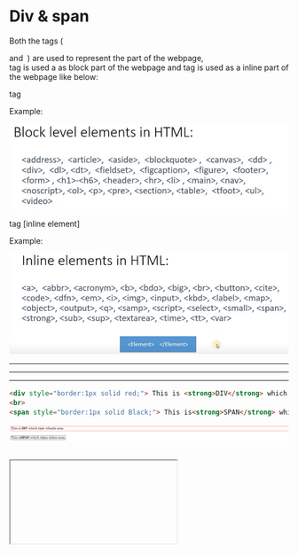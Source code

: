 # Div & span

Both the tags (**[<div>](https://www.geeksforgeeks.org/div-tag-html/)** and **[<span>](https://www.geeksforgeeks.org/span-tag-html/)** ) are used to represent the part of the webpage, <div> tag is used a as block part of the webpage and <span> tag is used as a inline part of the webpage like below:

<div> tag 

Example:

![Untitled](Div%20&%20span%203825b5f1a0614b778afe7b6eb840cb6f/Untitled.png)

<span> tag [inline element]

Example:

![Untitled](Div%20&%20span%203825b5f1a0614b778afe7b6eb840cb6f/Untitled%201.png)

---

---

---

```html
<div style="border:1px solid red;"> This is <strong>DIV</strong> which take whaole area </div>
<br>
<span style="border:1px solid Black;"> This is<strong>SPAN</strong> which takes inline area.</span>
```

![Untitled](Div%20&%20span%203825b5f1a0614b778afe7b6eb840cb6f/Untitled%202.png)

## ***<iframe> Tag***

It is use to put another Html document( website ) in our html document.

```html
<iframe src = "https://www.ndtv.com/"  height ="500"  width = "500" > </iframe> 
```

![Untitled](Div%20&%20span%203825b5f1a0614b778afe7b6eb840cb6f/Untitled%203.png)

## ***<audio> Tag***

To embed audio .

```html
<audio controls>
</audio>
```

![Untitled](Div%20&%20span%203825b5f1a0614b778afe7b6eb840cb6f/Untitled%204.png)

To embed or playing song.
We need to use *<source> tag  with src attributes or type attributes. And* 
if sometimes audio is disabled and you want to put msg to user  see below example :

```html
<audio controls>
  <source src="horse.ogg" type="audio/ogg">
  <source src="horse.mp3" type="audio/mpeg">
  Your browser does not support the audio element.
</audio>
```

![Untitled](Div%20&%20span%203825b5f1a0614b778afe7b6eb840cb6f/Untitled%205.png)

## ***Video Tag***

```html
<video controls>

</video>
```

![Untitled](Div%20&%20span%203825b5f1a0614b778afe7b6eb840cb6f/Untitled%206.png)

example

```html
<video controls>
<source src ="video.mp4" type="video/mp4">
</video>
```

![Untitled](Div%20&%20span%203825b5f1a0614b778afe7b6eb840cb6f/Untitled%207.png)

Instead of control we can use some attribute *autoplay* *width height controls*  

## PDF embed tag

PDF embeded by three tag :

- embed tag
- iframe
- object

### Embed

```html
<embed src="pdf.pdf" type="application/pdf" width="500" height="500">
```

### iframe

```html
<iframe src = "pdf.pdf" width = "800" height = "100">
</iframe>
```

### object

```html
<object data="pdf.pdf" type="application/pdf" width="800" height="100">
</object>
```

![Untitled](Div%20&%20span%203825b5f1a0614b778afe7b6eb840cb6f/Untitled%208.png)

## *Embed Youtube video*

 

```html
<iframe width="560" height="315" src="https://www.youtube.com/embed/6gHy5kLjlvw" title="YouTube video player" frameborder="0" allow="accelerometer; autoplay; clipboard-write; encrypted-media; gyroscope; picture-in-picture" allowfullscreen></iframe>
```

![Untitled](Div%20&%20span%203825b5f1a0614b778afe7b6eb840cb6f/Untitled%209.png)

## *Embed Google map*

```html
<iframe src="https://www.google.com/maps/embed?pb=!1m18!1m12!1m3!1d28973.60803912487!2d84.99341879999997!3d24.805689799999993!2m3!1f0!2f0!3f0!3m2!1i1024!2i768!4f13.1!3m3!1m2!1s0x39f32a6f75281831%3A0x666e0ca18559943d!2sDangi%20Nagar%2C%20Kharkhura%2C%20Gaya%2C%20Bihar%20823002!5e0!3m2!1sen!2sin!4v1657331946982!5m2!1sen!2sin" width="600" height="450" style="border:0;" allowfullscreen="" loading="lazy" referrerpolicy="no-referrer-when-downgrade"></iframe>
```

![Untitled](Div%20&%20span%203825b5f1a0614b778afe7b6eb840cb6f/Untitled%2010.png)

## ***Html Entities***

In HTML we have some reserved Entities exapmle : In body you write something it will show in website.

But if you want write reserved Entities( tag name ) → <div> <span>

```html
//Write HTML entites using name 
<body>
&name ;
&lt;div&gt; // lt -> < or gt -> >
</body>
//Write HTML entites using Number 
<body>
&#number ;
&#60;body&#62;
</body>
```

![Untitled](Div%20&%20span%203825b5f1a0614b778afe7b6eb840cb6f/Untitled%2011.png)

![Untitled](Div%20&%20span%203825b5f1a0614b778afe7b6eb840cb6f/Untitled%2012.png)

![Untitled](Div%20&%20span%203825b5f1a0614b778afe7b6eb840cb6f/Untitled%2013.png)

### Non breaking space :

&nbsp ;

```html
hello&nbsp;World
```

## ***Html symbol and symbol***

By using Html entities by name and Number 

`&copy;` → ©

`&lt;` → <

In genral search in google

`&#128516;` → 🙂

###